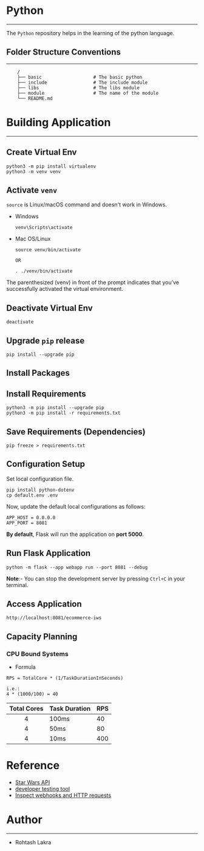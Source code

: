 # Python

---

The ```Python``` repository helps in the learning of the python language.


## Folder Structure Conventions

---

```
    /
    ├── basic                   # The basic python
    ├── include                 # The include module
    ├── libs                    # The libs module
    ├── module                  # The name of the module
    └── README.md
```


# Building Application

---

## Create Virtual Env
```shell
python3 -m pip install virtualenv
python3 -m venv venv
```

## Activate ```venv```

```source``` is Linux/macOS command and doesn't work in Windows.

- Windows

    ```shell
    venv\Scripts\activate
    ```

- Mac OS/Linux

    ```shell
    source venv/bin/activate
  
  OR
  
    . ./venv/bin/activate  
    ```

The parenthesized (venv) in front of the prompt indicates that you’ve successfully activated the virtual environment.

## Deactivate Virtual Env
```shell
deactivate
```

## Upgrade ```pip``` release

```shell
pip install --upgrade pip
```

## Install Packages



## Install Requirements

```shell
python3 -m pip install --upgrade pip
python3 -m pip install -r requirements.txt
```



## Save Requirements (Dependencies)
```shell
pip freeze > requirements.txt
```


## Configuration Setup

Set local configuration file.

```shell
pip install python-dotenv
cp default.env .env
```

Now, update the default local configurations as follows:

```text
APP_HOST = 0.0.0.0
APP_PORT = 8081
```

**By default**, Flask will run the application on **port 5000**.

## Run Flask Application

```shell
python -m flask --app webapp run --port 8081 --debug
```

**Note**:- You can stop the development server by pressing ```Ctrl+C``` in your terminal.


## Access Application
```shell
http://localhost:8081/ecommerce-iws
```


## Capacity Planning

### CPU Bound Systems

- Formula
```text
RPS = TotalCore * (1/TaskDurationInSeconds)

i.e.:
4 * (1000/100) = 40

```

| Total Cores  | Task Duration | RPS |
|:------------:|:--------------|:----|
|      4       | 100ms         | 40  |
|      4       | 50ms          | 80  |
|      4       | 10ms          | 400 |



# Reference

- [Star Wars API](https://swapi.dev/)
- [developer testing tool](https://httpbin.org/)
- [Inspect webhooks and HTTP requests](https://pipedream.com/requestbin)

# Author

---

- Rohtash Lakra
